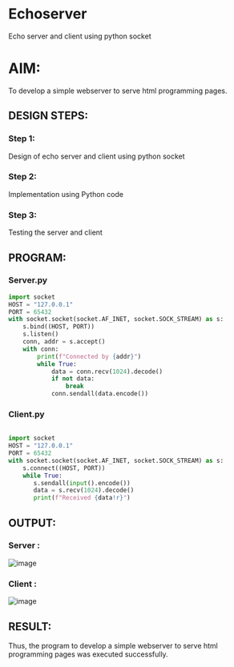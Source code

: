 # Echoserver
Echo server and client using python socket

# AIM:

To develop a simple webserver to serve html programming pages.

## DESIGN STEPS:

### Step 1:

Design of echo server and client using python socket

### Step 2:

Implementation using Python code

### Step 3:

Testing the server and client 

## PROGRAM:
### Server.py
```python
import socket
HOST = "127.0.0.1" 
PORT = 65432 
with socket.socket(socket.AF_INET, socket.SOCK_STREAM) as s:
    s.bind((HOST, PORT))
    s.listen()
    conn, addr = s.accept()
    with conn:
        print(f"Connected by {addr}")
        while True:
            data = conn.recv(1024).decode()
            if not data:
                break
            conn.sendall(data.encode())
```
### Client.py
```python
   
import socket
HOST = "127.0.0.1" 
PORT = 65432 
with socket.socket(socket.AF_INET, socket.SOCK_STREAM) as s:
    s.connect((HOST, PORT))
    while True:
       s.sendall(input().encode()) 
       data = s.recv(1024).decode()
       print(f"Received {data!r}")
```         
## OUTPUT:
### Server :
![image](https://github.com/R-Udayakumar/Ethicka-Hacking-Techniques---19CS417-/assets/118708024/7da67c7c-f851-47e2-8765-a8049ebde4a5)

### Client :
![image](https://github.com/R-Udayakumar/Ethicka-Hacking-Techniques---19CS417-/assets/118708024/1756ca0e-4550-477e-a3d2-40d7b273d545)


## RESULT:
Thus, the program to develop a simple webserver to serve html programming pages was executed successfully.
